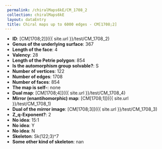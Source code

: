```yaml
--- 
 permalink: /chiralMaps6kE/CM_1708_2 
 collection: chiralMaps6kE
 layout: dataEntry
 title: Chiral maps up to 6000 edges - CM[1708;2]
---
```


- **ID**: [CM[1708;2]]({{ site.url }}/test/CM_1708_2)
- **Genus of the underlying surface**: 367
- **Length of the face**: 4
- **Valency**: 28
- **Length of the Petrie polygon**: 854
- **Is the automorphism group solvable?**: S
- **Number of vertices**: 122
- **Number of edges**: 1708
- **Number of faces**: 854
- **The map is self-**: none
- **Dual map**: [CM[1708;4]]({{ site.url }}/test/CM_1708_4)
- **Mirror (enantihomorphic) map**: [CM[1708;1]]({{ site.url }}/test/CM_1708_1)
- **Dual of the mirror image**: [CM[1708;3]]({{ site.url }}/test/CM_1708_3)
- **Z_q-Exponent?**: 2
- **No idea**:  15:1
- **No idea**: Y
- **No idea**: N
- **Skeleton**: Sk(122;3)^7
- **Some other kind of skeleton**: nan
